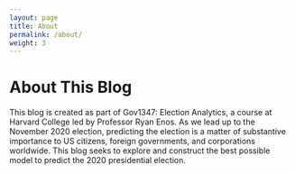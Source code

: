 ```yaml
---
layout: page
title: About
permalink: /about/
weight: 3
---
```


# **About This Blog**

This blog is created as part of Gov1347: Election Analytics, a course at Harvard College led by Professor Ryan Enos. As we lead up to the November 2020 election, predicting the election is a matter of substantive importance to US citizens, foreign governments, and corporations worldwide. This blog seeks to explore and construct the best possible model to predict the 2020 presidential election.
